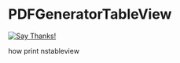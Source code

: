 # PDFGeneratorTableView

[![Say Thanks!](https://img.shields.io/badge/Say%20Thanks-!-1EAEDB.svg)](https://saythanks.io/to/thierryH91200)

how print nstableview
